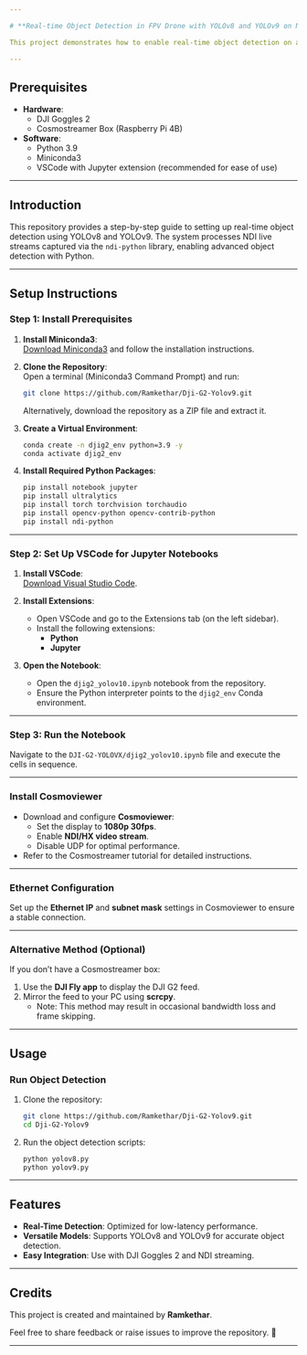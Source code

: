 ```yaml
---

# **Real-time Object Detection in FPV Drone with YOLOv8 and YOLOv9 on NDI Live Stream**

This project demonstrates how to enable real-time object detection on an FPV drone using YOLOv8 and YOLOv9 models, leveraging the NDI live stream from DJI Goggles 2 for seamless processing.

---
```


## **Prerequisites**
- **Hardware**:
  - DJI Goggles 2
  - Cosmostreamer Box (Raspberry Pi 4B)
- **Software**:
  - Python 3.9
  - Miniconda3
  - VSCode with Jupyter extension (recommended for ease of use)

---

## **Introduction**
This repository provides a step-by-step guide to setting up real-time object detection using YOLOv8 and YOLOv9. The system processes NDI live streams captured via the `ndi-python` library, enabling advanced object detection with Python.

---

## **Setup Instructions**

### **Step 1: Install Prerequisites**
1. **Install Miniconda3**:  
   [Download Miniconda3](https://docs.conda.io/en/latest/miniconda.html) and follow the installation instructions.

2. **Clone the Repository**:  
   Open a terminal (Miniconda3 Command Prompt) and run:
   ```bash
   git clone https://github.com/Ramkethar/Dji-G2-Yolov9.git
   ```
   Alternatively, download the repository as a ZIP file and extract it.

3. **Create a Virtual Environment**:
   ```bash
   conda create -n djig2_env python=3.9 -y
   conda activate djig2_env
   ```

4. **Install Required Python Packages**:
   ```bash
   pip install notebook jupyter
   pip install ultralytics
   pip install torch torchvision torchaudio
   pip install opencv-python opencv-contrib-python
   pip install ndi-python
   ```

---

### **Step 2: Set Up VSCode for Jupyter Notebooks**
1. **Install VSCode**:  
   [Download Visual Studio Code](https://code.visualstudio.com/).

2. **Install Extensions**:
   - Open VSCode and go to the Extensions tab (on the left sidebar).
   - Install the following extensions:
     - **Python**
     - **Jupyter**

3. **Open the Notebook**:
   - Open the `djig2_yolov10.ipynb` notebook from the repository.
   - Ensure the Python interpreter points to the `djig2_env` Conda environment.

---

### **Step 3: Run the Notebook**
Navigate to the `DJI-G2-YOLOVX/djig2_yolov10.ipynb` file and execute the cells in sequence.

---

### **Install Cosmoviewer**
- Download and configure **Cosmoviewer**:
  - Set the display to **1080p 30fps**.
  - Enable **NDI/HX video stream**.
  - Disable UDP for optimal performance.
- Refer to the Cosmostreamer tutorial for detailed instructions.

---

### **Ethernet Configuration**
Set up the **Ethernet IP** and **subnet mask** settings in Cosmoviewer to ensure a stable connection.

---

### **Alternative Method (Optional)**
If you don’t have a Cosmostreamer box:
1. Use the **DJI Fly app** to display the DJI G2 feed.
2. Mirror the feed to your PC using **scrcpy**.
   - Note: This method may result in occasional bandwidth loss and frame skipping.

---

## **Usage**

### **Run Object Detection**
1. Clone the repository:
   ```bash
   git clone https://github.com/Ramkethar/Dji-G2-Yolov9.git
   cd Dji-G2-Yolov9
   ```

2. Run the object detection scripts:
   ```bash
   python yolov8.py
   python yolov9.py
   ```

---

## **Features**
- **Real-Time Detection**: Optimized for low-latency performance.
- **Versatile Models**: Supports YOLOv8 and YOLOv9 for accurate object detection.
- **Easy Integration**: Use with DJI Goggles 2 and NDI streaming.

---

## **Credits**
This project is created and maintained by **Ramkethar**.

Feel free to share feedback or raise issues to improve the repository. 🎯

---
